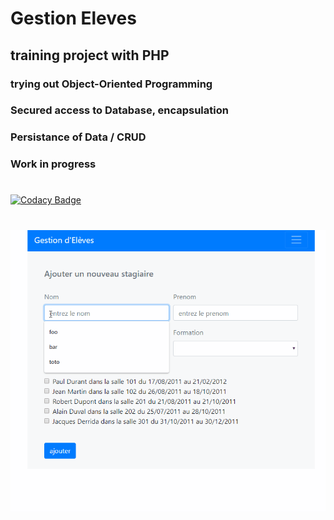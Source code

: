 # Gestion Eleves

## training project with PHP

### trying out Object-Oriented Programming 
### Secured access to Database, encapsulation 
### Persistance of Data / CRUD 

### Work in progress 



#

[![Codacy Badge](https://api.codacy.com/project/badge/Grade/159309b1e5314c11a79625761ce31b48)](https://www.codacy.com/manual/LudvigSahakyan/gestion-eleves?utm_source=github.com&amp;utm_medium=referral&amp;utm_content=LudvigSahakyan/gestion-eleves&amp;utm_campaign=Badge_Grade)

#

![alt text](demo.gif)